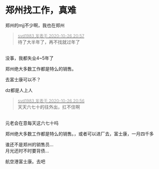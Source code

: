 # 郑州找工作，真难


郑州的mjj不少啊，我也在郑州<img id="aimg_Gq3tV" onclick="zoom(this, this.src, 0, 0, 0)" class="zoom" src="https://cdn.jsdelivr.net/gh/hishis/forum-master/public/images/patch.gif" onmouseover="img_onmouseoverfunc(this)" onload="thumbImg(this)" border="0" alt="" />

<div class="quote"><blockquote><font size="2"><a href="https://www.hostloc.com/forum.php?mod=redirect&amp;goto=findpost&amp;pid=9355938&amp;ptid=758727" target="_blank"><font color="#999999">svd1983 发表于 2020-10-26 20:57</font></a></font><br />
待了大半年了，再不找就过年了</blockquote></div><br />
没事，我都失业4~5年了

郑州绝大多数工作都是特么的销售。<img src="static/image/smiley/default/lol.gif" smilieid="12" border="0" alt="" />

去富士康可以不？

dz都是人上人

<div class="quote"><blockquote><font size="2"><a href="https://www.hostloc.com/forum.php?mod=redirect&amp;goto=findpost&amp;pid=9355931&amp;ptid=758727" target="_blank"><font color="#999999">svd1983 发表于 2020-10-26 20:56</font></a></font><br />
天天六七十的往外出，扛不住啊</blockquote></div><br />
元老会在意每天这六七十吗

郑州绝大多数工作都是特么的销售。，或者可以进厂去，富士康，一月四千多

谁还不是郑州的销售员...<br />
月光还时不时要背债...

航空港富士康。去吧
